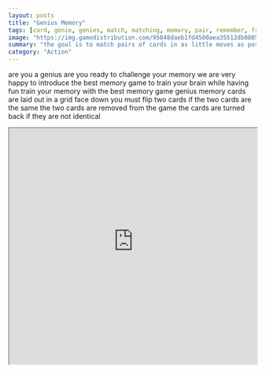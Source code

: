 ```yaml
---
layout: posts
title: "Genius Memory"
tags: [card, genie, genies, match, matching, memory, pair, remember, free, online, games, oyna, game, free, games, play, play, games]
image: "https://img.gamedistribution.com/95048daeb1fd4500aea35512db088546.jpg"
summary: "the goal is to match pairs of cards in as little moves as possible and as fast as possible within a limited time when cards are turned over it is important to remember their locations genius memory will allow you to challenge your memory the first levels of the game are very easy as you progress through the levels they become more and more tricky  free online games oyna game free games play play games"
category: "Action"
---
```


are you a genius are you ready to challenge your memory we are very happy to introduce the best memory game to train your brain while having fun train your memory with the best memory game genius memory cards are laid out in a grid face down you must flip two cards if the two cards are the same the two cards are removed from the game the cards are turned back if they are not identical

<iframe width="100%" height="480px;" src="https://html5.gamedistribution.com/95048daeb1fd4500aea35512db088546/"></iframe>